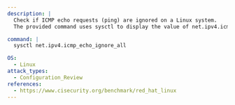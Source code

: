 ```yaml
---
description: |
  Check if ICMP echo requests (ping) are ignored on a Linux system.
  The provided command uses sysctl to display the value of net.ipv4.icmp_echo_ignore_all, which helps assess network security and system responsiveness to ping requests.

command: |
  sysctl net.ipv4.icmp_echo_ignore_all

OS:
  - Linux
attack_types:
  - Configuration_Review
references:
  - https://www.cisecurity.org/benchmark/red_hat_linux
---
```

